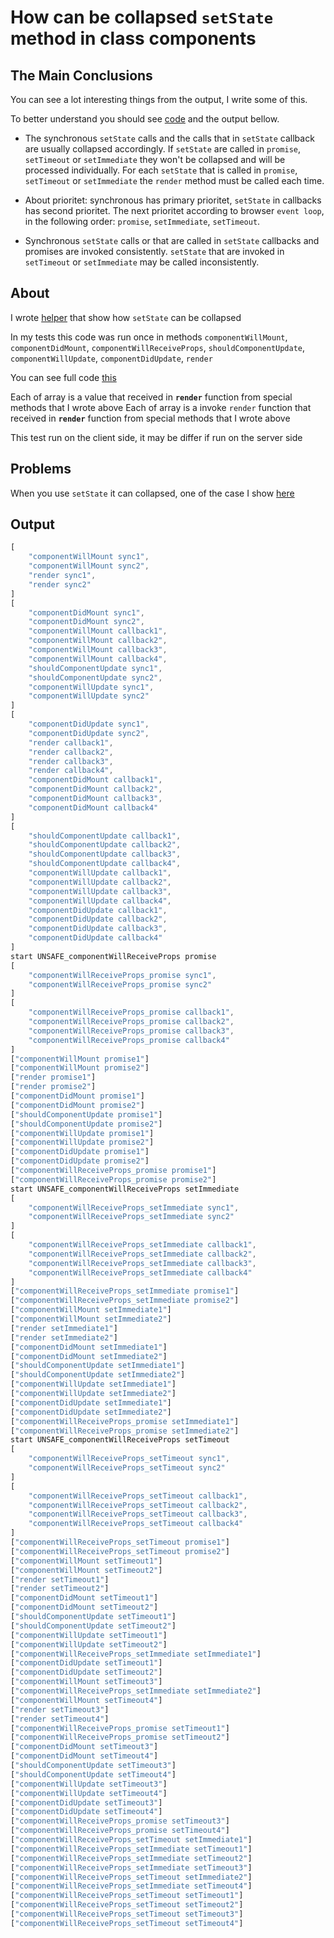 # How can be collapsed `setState` method in class components

## The Main Conclusions

You can see a lot interesting things from the output, I write some of this.

To better understand you should see [code](https://github.com/or4/react-advanced/blob/master/src/set-state/collapse-in-class.tsx) and the output bellow.

* The synchronous `setState` calls and the calls that in `setState` callback are usually collapsed accordingly. If `setState` are called in `promise`, `setTimeout` or `setImmediate` they won't be collapsed and will be processed individually. For each `setState` that is called in `promise`, `setTimeout` or `setImmediate` the `render` method must be called each time.

* About prioritet: synchronous has primary prioritet, `setState` in callbacks has second prioritet. The next prioritet according to browser `event loop`, in the following order: `promise`, `setImmediate`, `setTimeout`.

* Synchronous `setState` calls or that are called in `setState` callbacks and promises are invoked consistently. `setState` that are invoked in `setTimeout` or `setImmediate` may be called inconsistently.

## About

I wrote [helper](https://github.com/or4/react-advanced/blob/master/src/set-state/collapse-in-class.tsx) that show how `setState` can be collapsed

In my tests this code was run once in methods
`componentWillMount`, `componentDidMount`, `componentWillReceiveProps`, `shouldComponentUpdate`, `componentWillUpdate`, `componentDidUpdate`, `render`

You can see full code [this](https://github.com/or4/react-advanced/blob/master/src/set-state/collapse-in-class.tsx)

Each of array is a value that received in __`render`__ function from special methods that I wrote above
Each of array is a invoke `render` function that received in __`render`__ function from special methods that I wrote above

This test run on the client side, it may be differ if run on the server side

## Problems

When you use `setState` it can collapsed, one of the case I show [here](https://github.com/or4/react-advanced/blob/master/src/set-state/collapse-in-class-cases.tsx)

## Output

```js
[
    "componentWillMount sync1",
    "componentWillMount sync2",
    "render sync1",
    "render sync2"
]
[
    "componentDidMount sync1",
    "componentDidMount sync2",
    "componentWillMount callback1",
    "componentWillMount callback2",
    "componentWillMount callback3",
    "componentWillMount callback4",
    "shouldComponentUpdate sync1",
    "shouldComponentUpdate sync2",
    "componentWillUpdate sync1",
    "componentWillUpdate sync2"
]
[
    "componentDidUpdate sync1",
    "componentDidUpdate sync2",
    "render callback1",
    "render callback2",
    "render callback3",
    "render callback4",
    "componentDidMount callback1",
    "componentDidMount callback2",
    "componentDidMount callback3",
    "componentDidMount callback4"
]
[
    "shouldComponentUpdate callback1",
    "shouldComponentUpdate callback2",
    "shouldComponentUpdate callback3",
    "shouldComponentUpdate callback4",
    "componentWillUpdate callback1",
    "componentWillUpdate callback2",
    "componentWillUpdate callback3",
    "componentWillUpdate callback4",
    "componentDidUpdate callback1",
    "componentDidUpdate callback2",
    "componentDidUpdate callback3",
    "componentDidUpdate callback4"
]
start UNSAFE_componentWillReceiveProps promise
[
    "componentWillReceiveProps_promise sync1",
    "componentWillReceiveProps_promise sync2"
]
[
    "componentWillReceiveProps_promise callback1",
    "componentWillReceiveProps_promise callback2",
    "componentWillReceiveProps_promise callback3",
    "componentWillReceiveProps_promise callback4"
]
["componentWillMount promise1"]
["componentWillMount promise2"]
["render promise1"]
["render promise2"]
["componentDidMount promise1"]
["componentDidMount promise2"]
["shouldComponentUpdate promise1"]
["shouldComponentUpdate promise2"]
["componentWillUpdate promise1"]
["componentWillUpdate promise2"]
["componentDidUpdate promise1"]
["componentDidUpdate promise2"]
["componentWillReceiveProps_promise promise1"]
["componentWillReceiveProps_promise promise2"]
start UNSAFE_componentWillReceiveProps setImmediate
[
    "componentWillReceiveProps_setImmediate sync1",
    "componentWillReceiveProps_setImmediate sync2"
]
[
    "componentWillReceiveProps_setImmediate callback1",
    "componentWillReceiveProps_setImmediate callback2",
    "componentWillReceiveProps_setImmediate callback3",
    "componentWillReceiveProps_setImmediate callback4"
]
["componentWillReceiveProps_setImmediate promise1"]
["componentWillReceiveProps_setImmediate promise2"]
["componentWillMount setImmediate1"]
["componentWillMount setImmediate2"]
["render setImmediate1"]
["render setImmediate2"]
["componentDidMount setImmediate1"]
["componentDidMount setImmediate2"]
["shouldComponentUpdate setImmediate1"]
["shouldComponentUpdate setImmediate2"]
["componentWillUpdate setImmediate1"]
["componentWillUpdate setImmediate2"]
["componentDidUpdate setImmediate1"]
["componentDidUpdate setImmediate2"]
["componentWillReceiveProps_promise setImmediate1"]
["componentWillReceiveProps_promise setImmediate2"]
start UNSAFE_componentWillReceiveProps setTimeout
[
    "componentWillReceiveProps_setTimeout sync1",
    "componentWillReceiveProps_setTimeout sync2"
]
[
    "componentWillReceiveProps_setTimeout callback1",
    "componentWillReceiveProps_setTimeout callback2",
    "componentWillReceiveProps_setTimeout callback3",
    "componentWillReceiveProps_setTimeout callback4"
]
["componentWillReceiveProps_setTimeout promise1"]
["componentWillReceiveProps_setTimeout promise2"]
["componentWillMount setTimeout1"]
["componentWillMount setTimeout2"]
["render setTimeout1"]
["render setTimeout2"]
["componentDidMount setTimeout1"]
["componentDidMount setTimeout2"]
["shouldComponentUpdate setTimeout1"]
["shouldComponentUpdate setTimeout2"]
["componentWillUpdate setTimeout1"]
["componentWillUpdate setTimeout2"]
["componentWillReceiveProps_setImmediate setImmediate1"]
["componentDidUpdate setTimeout1"]
["componentDidUpdate setTimeout2"]
["componentWillMount setTimeout3"]
["componentWillReceiveProps_setImmediate setImmediate2"]
["componentWillMount setTimeout4"]
["render setTimeout3"]
["render setTimeout4"]
["componentWillReceiveProps_promise setTimeout1"]
["componentWillReceiveProps_promise setTimeout2"]
["componentDidMount setTimeout3"]
["componentDidMount setTimeout4"]
["shouldComponentUpdate setTimeout3"]
["shouldComponentUpdate setTimeout4"]
["componentWillUpdate setTimeout3"]
["componentWillUpdate setTimeout4"]
["componentDidUpdate setTimeout3"]
["componentDidUpdate setTimeout4"]
["componentWillReceiveProps_promise setTimeout3"]
["componentWillReceiveProps_promise setTimeout4"]
["componentWillReceiveProps_setTimeout setImmediate1"]
["componentWillReceiveProps_setImmediate setTimeout1"]
["componentWillReceiveProps_setImmediate setTimeout2"]
["componentWillReceiveProps_setImmediate setTimeout3"]
["componentWillReceiveProps_setTimeout setImmediate2"]
["componentWillReceiveProps_setImmediate setTimeout4"]
["componentWillReceiveProps_setTimeout setTimeout1"]
["componentWillReceiveProps_setTimeout setTimeout2"]
["componentWillReceiveProps_setTimeout setTimeout3"]
["componentWillReceiveProps_setTimeout setTimeout4"]
```

